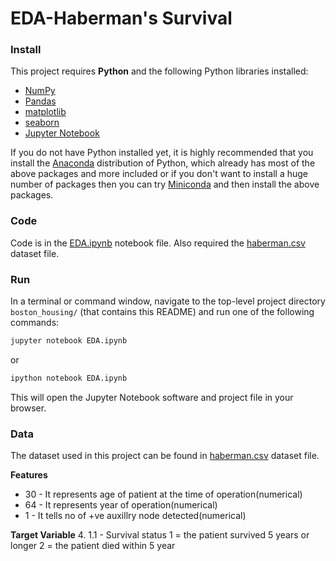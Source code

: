 # EDA-Haberman's Survival

### Install

This project requires **Python** and the following Python libraries installed:

- [NumPy](https://www.numpy.org/)
- [Pandas](https://pandas.pydata.org/)
- [matplotlib](https://matplotlib.org/)
- [seaborn](https://seaborn.pydata.org/)
- [Jupyter Notebook](https://ipython.org/notebook.html)

If you do not have Python installed yet, it is highly recommended that you install the [Anaconda](https://www.anaconda.com/download/) distribution of Python, which already has most of the above packages and more included or if you don't want to install a huge number of packages then you can try [Miniconda](https://conda.io/miniconda.html) and then install the above packages.

### Code

Code is in the [EDA.ipynb](EDA.ipynb) notebook file. Also required  the [haberman.csv](EDA.csv) dataset file.

### Run

In a terminal or command window, navigate to the top-level project directory `boston_housing/` (that contains this README) and run one of the following commands:

```bash
jupyter notebook EDA.ipynb
```

or

```bash
ipython notebook EDA.ipynb
```

This will open the Jupyter Notebook software and project file in your browser.


### Data
The dataset used in this project can be found in [haberman.csv](haberman.csv) dataset file.

**Features**

* 30 - It represents age of patient at the time of operation(numerical) 
* 64 - It represents year of operation(numerical) 
* 1 - It tells no of +ve auxillry node detected(numerical) 


**Target Variable**
4. 1.1 - Survival status 1 = the patient survived 5 years or longer 2 = the patient died within 5 year

